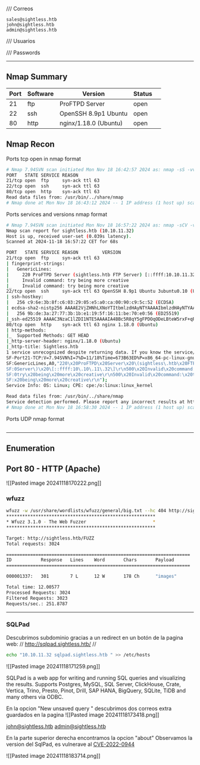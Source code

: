 
/// Correos 

	sales@sightless.htb
	john@sightless.htb
	admin@sightless.htb
	
/// Usuarios

/// Passwords

---

## Nmap Summary
| Port | Software | Version               | Status |     |
| ---- | -------- | --------------------- | ------ | --- |
| 21   | ftp      | ProFTPD Server        | open   |     |
| 22   | ssh      | OpenSSH 8.9p1 Ubuntu  | open   |     |
| 80   | http     | nginx/1.18.0 (Ubuntu) | open   |     |


## Nmap  Recon

Ports tcp open in nmap format

```bash
# Nmap 7.94SVN scan initiated Mon Nov 18 16:42:57 2024 as: nmap -sS -vvv -n -Pn -p- --min-rate 5000 -oN sscan sightl>
PORT   STATE SERVICE REASON
21/tcp open  ftp     syn-ack ttl 63
22/tcp open  ssh     syn-ack ttl 63
80/tcp open  http    syn-ack ttl 63
Read data files from: /usr/bin/../share/nmap
# Nmap done at Mon Nov 18 16:43:12 2024 -- 1 IP address (1 host up) scanned in 15.07 seconds
```

Ports services and versions nmap format

```bash
# Nmap 7.94SVN scan initiated Mon Nov 18 16:57:22 2024 as: nmap -sCV -vvv -n -Pn -p 21,22,80 --min-rate 5000 -oN Rec>
Nmap scan report for sightless.htb (10.10.11.32)
Host is up, received user-set (0.039s latency).
Scanned at 2024-11-18 16:57:22 CET for 68s

PORT   STATE SERVICE REASON         VERSION
21/tcp open  ftp     syn-ack ttl 63
| fingerprint-strings:
|   GenericLines:
|     220 ProFTPD Server (sightless.htb FTP Server) [::ffff:10.10.11.32]
|     Invalid command: try being more creative
|_    Invalid command: try being more creative
22/tcp open  ssh     syn-ack ttl 63 OpenSSH 8.9p1 Ubuntu 3ubuntu0.10 (Ubuntu Linux; protocol 2.0)
| ssh-hostkey:
|   256 c9:6e:3b:8f:c6:03:29:05:e5:a0:ca:00:90:c9:5c:52 (ECDSA)
| ecdsa-sha2-nistp256 AAAAE2VjZHNhLXNoYTItbmlzdHAyNTYAAAAIbmlzdHAyNTYAAABBBGoivagBalUNqQKPAE2WFpkFMj+vKwO9D3RiUUxsnk>
|   256 9b:de:3a:27:77:3b:1b:e1:19:5f:16:11:be:70:e0:56 (ED25519)
|_ssh-ed25519 AAAAC3NzaC1lZDI1NTE5AAAAIA4BBc5R8qY5gFPDOqODeLBteW5rxF+qR5j36q9mO+bu
80/tcp open  http    syn-ack ttl 63 nginx 1.18.0 (Ubuntu)
| http-methods:
|_  Supported Methods: GET HEAD
|_http-server-header: nginx/1.18.0 (Ubuntu)
|_http-title: Sightless.htb
1 service unrecognized despite returning data. If you know the service/version, please submit the following fingerpr>
SF-Port21-TCP:V=7.94SVN%I=7%D=11/18%Time=673B63ED%P=x86_64-pc-linux-gnu%r(
SF:GenericLines,A0,"220\x20ProFTPD\x20Server\x20\(sightless\.htb\x20FTP\x2
SF:0Server\)\x20\[::ffff:10\.10\.11\.32\]\r\n500\x20Invalid\x20command:\x2
SF:0try\x20being\x20more\x20creative\r\n500\x20Invalid\x20command:\x20try\
SF:x20being\x20more\x20creative\r\n");
Service Info: OS: Linux; CPE: cpe:/o:linux:linux_kernel

Read data files from: /usr/bin/../share/nmap
Service detection performed. Please report any incorrect results at https://nmap.org/submit/ .
# Nmap done at Mon Nov 18 16:58:30 2024 -- 1 IP address (1 host up) scanned in 68.48 seconds

```

Ports UDP nmap format

```bash

```

---

## Enumeration

## Port 80 - HTTP (Apache)

![[Pasted image 20241118170222.png]]



### wfuzz

``` bash
wfuzz -w /usr/share/wordlists/wfuzz/general/big.txt --hc 404 http://sightless.htb/FUZZ
********************************************************
* Wfuzz 3.1.0 - The Web Fuzzer                         *
********************************************************

Target: http://sightless.htb/FUZZ
Total requests: 3024

=====================================================================
ID           Response   Lines    Word       Chars       Payload                                             
=====================================================================

000001337:   301        7 L      12 W       178 Ch      "images"                                            

Total time: 12.00577
Processed Requests: 3024
Filtered Requests: 3023
Requests/sec.: 251.8787

```
---

###  SQLPad

Descubrimos subdominio  gracias a un redirect en un botón de la pagina web:
// http://sqlpad.sightless.htb/ //

```bash
echo "10.10.11.32 sqlpad.sightless.htb " >> /etc/hosts 
```

![[Pasted image 20241118171259.png]]

SQLPad is a web app for writing and running SQL queries and visualizing the results. Supports Postgres, MySQL, SQL Server, ClickHouse, Crate, Vertica, Trino, Presto, Pinot, Drill, SAP HANA, BigQuery, SQLite, TiDB and many others via ODBC.

En la opcion "New unsaved query " descubrimos dos correos extra guardados en la pagina
![[Pasted image 20241118173418.png]]

john@sightless.htb
admin@sightless.htb

En la parte superior derecha encontramos la opcion "about" 
Observamos la version del SqlPad, es vulnerave al [CVE-2022-0944](obsidian://open?vault=HTB&file=Machines%2FSightless%2FCVES%2FCVE-2022-0944)

![[Pasted image 20241118183714.png]]
